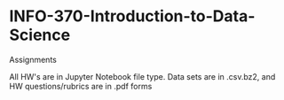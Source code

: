 # INFO-370-Introduction-to-Data-Science
Assignments 

All HW's are in Jupyter Notebook file type. Data sets are in .csv.bz2, and HW questions/rubrics are in .pdf forms

